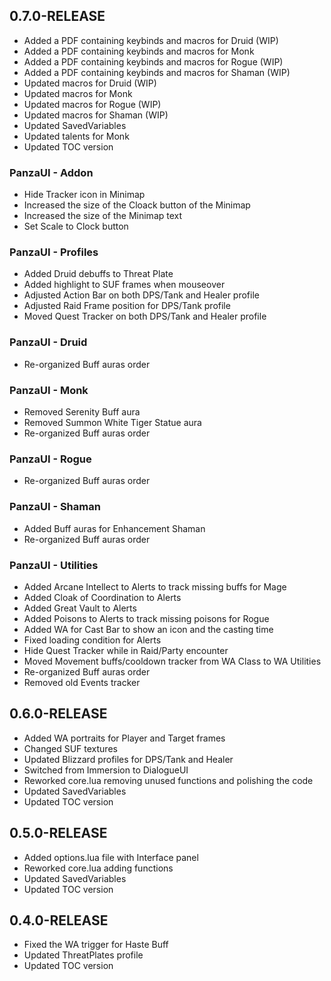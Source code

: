 ## 0.7.0-RELEASE

* Added a PDF containing keybinds and macros for Druid (WIP)
* Added a PDF containing keybinds and macros for Monk
* Added a PDF containing keybinds and macros for Rogue (WIP)
* Added a PDF containing keybinds and macros for Shaman (WIP)
* Updated macros for Druid (WIP)
* Updated macros for Monk
* Updated macros for Rogue (WIP)
* Updated macros for Shaman (WIP)
* Updated SavedVariables
* Updated talents for Monk
* Updated TOC version

### PanzaUI - Addon

* Hide Tracker icon in Minimap
* Increased the size of the Cloack button of the Minimap
* Increased the size of the Minimap text
* Set Scale to Clock button

### PanzaUI - Profiles

* Added Druid debuffs to Threat Plate
* Added highlight to SUF frames when mouseover
* Adjusted Action Bar on both DPS/Tank and Healer profile
* Adjusted Raid Frame position for DPS/Tank profile
* Moved Quest Tracker on both DPS/Tank and Healer profile

### PanzaUI - Druid

* Re-organized Buff auras order

### PanzaUI - Monk

* Removed Serenity Buff aura
* Removed Summon White Tiger Statue aura
* Re-organized Buff auras order

### PanzaUI - Rogue

* Re-organized Buff auras order

### PanzaUI - Shaman
* Added Buff auras for Enhancement Shaman
* Re-organized Buff auras order

### PanzaUI - Utilities

* Added Arcane Intellect to Alerts to track missing buffs for Mage
* Added Cloak of Coordination to Alerts
* Added Great Vault to Alerts
* Added Poisons to Alerts to track missing poisons for Rogue
* Added WA for Cast Bar to show an icon and the casting time
* Fixed loading condition for Alerts
* Hide Quest Tracker while in Raid/Party encounter
* Moved Movement buffs/cooldown tracker from WA Class to WA Utilities
* Re-organized Buff auras order
* Removed old Events tracker

## 0.6.0-RELEASE

* Added WA portraits for Player and Target frames
* Changed SUF textures
* Updated Blizzard profiles for DPS/Tank and Healer
* Switched from Immersion to DialogueUI
* Reworked core.lua removing unused functions and polishing the code
* Updated SavedVariables
* Updated TOC version

## 0.5.0-RELEASE

* Added options.lua file with Interface panel
* Reworked core.lua adding functions
* Updated SavedVariables
* Updated TOC version

## 0.4.0-RELEASE

* Fixed the WA trigger for Haste Buff
* Updated ThreatPlates profile
* Updated TOC version
